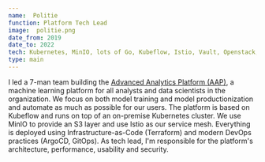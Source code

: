 ```yaml
---
name:  Politie
function: Platform Tech Lead
image:  politie.png
date_from: 2019
date_to: 2022
tech: Kubernetes, MinIO, lots of Go, Kubeflow, Istio, Vault, Openstack, BentoML, Seldon, DVC, CML, Keycloak, Terraform, Public-key infrastructure, ArgoCD
type: main
---
```


I led a 7-man team building the [Advanced Analytics Platform (AAP)](https://www.youtube.com/watch?v=O5cCYXE1ufc), a machine learning platform for all analysts and data scientists in the organization. We focus on both model training and model productionization and automate as much as possible for our users. The platform is based on Kubeflow and runs on top of an on-premise Kubernetes cluster. We use MinIO to provide an S3 layer and use Istio as our service mesh. Everything is deployed using Infrastructure-as-Code (Terraform) and modern DevOps practices (ArgoCD, GitOps). As tech lead, I'm responsible for the platform's architecture, performance, usability and security.
